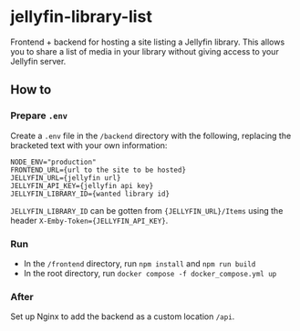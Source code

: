 # jellyfin-library-list
Frontend + backend for hosting a site listing a Jellyfin library. This allows you to share a list of media in your library without giving access to your Jellyfin server.

## How to
### Prepare `.env`
Create a `.env` file in the `/backend` directory with the following, replacing the bracketed text with your own information:
```
NODE_ENV="production"
FRONTEND_URL={url to the site to be hosted}
JELLYFIN_URL={jellyfin url}
JELLYFIN_API_KEY={jellyfin api key}
JELLYFIN_LIBRARY_ID={wanted library id}
```
`JELLYFIN_LIBRARY_ID` can be gotten from `{JELLYFIN_URL}/Items` using the header `X-Emby-Token={JELLYFIN_API_KEY}`.

### Run
- In the `/frontend` directory, run `npm install` and `npm run build`
- In the root directory, run `docker compose -f docker_compose.yml up`

### After
Set up Nginx to add the backend as a custom location `/api`.
